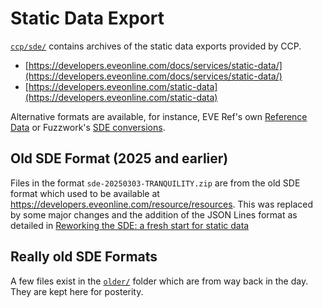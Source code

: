 # Static Data Export

[`ccp/sde/`](https://data.everef.net/ccp/sde/) contains archives of the static data exports provided by CCP.

* [https://developers.eveonline.com/docs/services/static-data/](https://developers.eveonline.com/docs/services/static-data/)
* [https://developers.eveonline.com/static-data](https://developers.eveonline.com/static-data)

Alternative formats are available, for instance, EVE Ref's own [Reference Data](reference-data)
or Fuzzwork's [SDE conversions](https://www.fuzzwork.co.uk/dump/).

## Old SDE Format (2025 and earlier)
Files in the format `sde-20250303-TRANQUILITY.zip` are from the old SDE format which used to be available at https://developers.eveonline.com/resource/resources.
This was replaced by some major changes and the addition of the JSON Lines format as detailed in [Reworking the SDE: a fresh start for static data](https://developers.eveonline.com/blog/reworking-the-sde-a-fresh-start-for-static-data)

## Really old SDE Formats

A few files exist in the [`older/`](https://data.everef.net/ccp/sde/older/) folder which are from way back in the day.
They are kept here for posterity.
